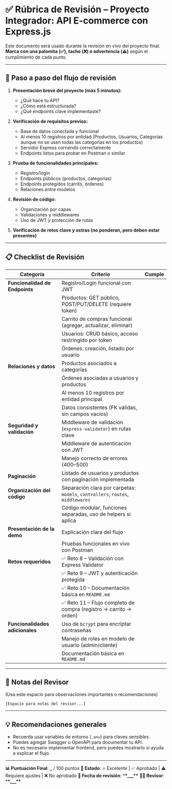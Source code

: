 # ✅ Rúbrica de Revisión – Proyecto Integrador: API E-commerce con Express.js

Este documento será usado durante la revisión en vivo del proyecto final.
**Marca con una palomita (✅), tache (❌) o advertencia (⚠️)** según el cumplimiento de cada punto.

---

## 🧭 Paso a paso del flujo de revisión

1. **Presentación breve del proyecto (máx 5 minutos):**

   - ¿Qué hace tu API?
   - ¿Cómo está estructurada?
   - ¿Qué endpoints clave implementaste?

2. **Verificación de requisitos previos:**

   - Base de datos conectada y funcional
   - Al menos 10 registros por entidad (Productos, Usuarios, Categorías aunque no se usen todas las categorías en los productos)
   - Servidor Express corriendo correctamente
   - Endpoints listos para probar en Postman o similar

3. **Prueba de funcionalidades principales:**

   - Registro/login
   - Endpoints públicos (productos, categorías)
   - Endpoints protegidos (carrito, órdenes)
   - Relaciones entre modelos

4. **Revisión de código:**

   - Organización por capas
   - Validaciones y middlewares
   - Uso de JWT y protección de rutas

5. **Verificación de retos clave y extras (no ponderan, pero deben estar presentes)**

---

## 📋 Checklist de Revisión

| Categoría                       | Criterio                                                                        | Cumple |
| ------------------------------- | ------------------------------------------------------------------------------- | ------ |
| **Funcionalidad de Endpoints**  | Registro/Login funcional con JWT                                                |        |
|                                 | Productos: GET público, POST/PUT/DELETE (requiere token)                        |        |
|                                 | Carrito de compras funcional (agregar, actualizar, eliminar)                    |        |
|                                 | Usuarios: CRUD básico, acceso restringido por token                             |        |
|                                 | Órdenes: creación, listado por usuario                                          |        |
| **Relaciones y datos**          | Productos asociados a categorías                                                |        |
|                                 | Órdenes asociadas a usuarios y productos                                        |        |
|                                 | Al menos 10 registros por entidad principal                                     |        |
|                                 | Datos consistentes (FK válidas, sin campos vacíos)                              |        |
| **Seguridad y validación**      | Middleware de validación (`express-validator`) en rutas clave                   |        |
|                                 | Middleware de autenticación con JWT                                             |        |
|                                 | Manejo correcto de errores (400–500)                                            |        |
| **Paginación**                  | Listado de usuarios y productos con paginación implementada                     |        |
| **Organización del código**     | Separación clara por carpetas: `models`, `controllers`, `routes`, `middlewares` |        |
|                                 | Código modular, funciones separadas, uso de helpers si aplica                   |        |
| **Presentación de la demo**     | Explicación clara del flujo                                                     |        |
|                                 | Pruebas funcionales en vivo con Postman                                         |        |
| **Retos requeridos**            | ✅ Reto 8 – Validación con Express Validator                                    |        |
|                                 | ✅ Reto 9 – JWT y autenticación protegida                                       |        |
|                                 | ✅ Reto 10 – Documentación básica en `README.md`                                |        |
|                                 | ✅ Reto 11 – Flujo completo de compra (registro → carrito → orden)              |        |
| **Funcionalidades adicionales** | Uso de `bcrypt` para encriptar contraseñas                                      |        |
|                                 | Manejo de roles en modelo de usuario (admin/cliente)                            |        |
|                                 | Documentación básica en `README.md`                                             |        |

---

## 📝 Notas del Revisor

(Usa este espacio para observaciones importantes o recomendaciones)

```
[Espacio para notas del revisor...]
```

---

## 💡 Recomendaciones generales

- Recuerda usar variables de entorno (`.env`) para claves sensibles.
- Puedes agregar Swagger u OpenAPI para documentar tu API.
- No es necesario implementar frontend, pero puedes mostrarlo si ayuda a explicar el flujo.

---

**📊 Puntuación Final**: **\_** / 100 puntos
**🎯 Estado**: ⭐ Excelente | ✅ Aprobado | ⚠️ Requiere ajustes | ❌ No aprobado
**📅 Fecha de revisión**: \***\*\_\_\_\*\***
**👨‍🏫 Revisor**: \***\*\_\_\_\*\***
